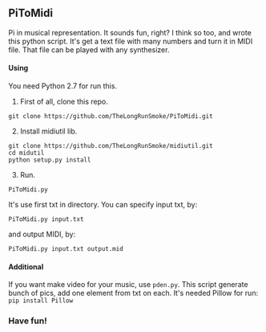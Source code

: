 ## PiToMidi

Pi in musical representation. It sounds fun, right? I think so too, and wrote this python script. It's get a text file with many numbers and turn it in MIDI file. That file can be played with any synthesizer.

#### Using
You need Python 2.7 for run this.
1. First of all, clone this repo.
```
git clone https://github.com/TheLongRunSmoke/PiToMidi.git
```
2. Install midiutil lib.
```
git clone https://github.com/TheLongRunSmoke/midiutil.git
cd midutil
python setup.py install
```
3. Run.
```
PiToMidi.py
```
It's use first txt in directory. You can specify input txt, by:
```
PiToMidi.py input.txt
```
and output MIDI, by:
```
PiToMidi.py input.txt output.mid
```

#### Additional
If you want make video for your music, use ```pden.py```. This script generate bunch of pics, add one element from txt on each. It's needed Pillow for run: ```pip install Pillow```

### Have fun!